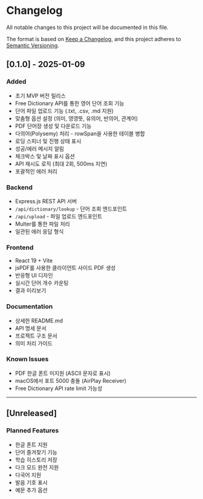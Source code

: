 # Changelog

All notable changes to this project will be documented in this file.

The format is based on [Keep a Changelog](https://keepachangelog.com/en/1.0.0/),
and this project adheres to [Semantic Versioning](https://semver.org/spec/v2.0.0.html).

## [0.1.0] - 2025-01-09

### Added
- 초기 MVP 버전 릴리스
- Free Dictionary API를 통한 영어 단어 조회 기능
- 단어 파일 업로드 기능 (.txt, .csv, .md 지원)
- 맞춤형 옵션 설정 (의미, 영영뜻, 유의어, 반의어, 관계어)
- PDF 단어장 생성 및 다운로드 기능
- 다의어(Polysemy) 처리 - rowSpan을 사용한 테이블 병합
- 로딩 스피너 및 진행 상태 표시
- 성공/에러 메시지 알림
- 체크박스 및 날짜 표시 옵션
- API 재시도 로직 (최대 2회, 500ms 지연)
- 포괄적인 에러 처리

### Backend
- Express.js REST API 서버
- `/api/dictionary/lookup` - 단어 조회 엔드포인트
- `/api/upload` - 파일 업로드 엔드포인트
- Multer를 통한 파일 처리
- 일관된 에러 응답 형식

### Frontend
- React 19 + Vite
- jsPDF를 사용한 클라이언트 사이드 PDF 생성
- 반응형 UI 디자인
- 실시간 단어 개수 카운팅
- 결과 미리보기

### Documentation
- 상세한 README.md
- API 명세 문서
- 프로젝트 구조 문서
- 의미 처리 가이드

### Known Issues
- PDF 한글 폰트 미지원 (ASCII 문자로 표시)
- macOS에서 포트 5000 충돌 (AirPlay Receiver)
- Free Dictionary API rate limit 가능성

---

## [Unreleased]

### Planned Features
- 한글 폰트 지원
- 단어 즐겨찾기 기능
- 학습 히스토리 저장
- 다크 모드 완전 지원
- 다국어 지원
- 발음 기호 표시
- 예문 추가 옵션
